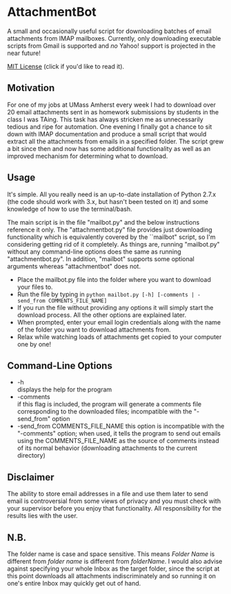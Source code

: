 AttachmentBot
==============================
A small and occasionally useful script for downloading batches of email attachments
from IMAP mailboxes. Currently, only downloading executable scripts from Gmail is supported and *no* Yahoo! support is projected in the near future!

[MIT License](http://opensource.org/licenses/MIT) (click if you'd like to read
it).


Motivation
------------------------------
For one of my jobs at UMass Amherst every week I had to download over 20 email attachments sent
in as homework submissions by students in the class I was TAing. 
This task has always stricken me as unnecessarily tedious and ripe for automation. 
One evening I finally got a chance to sit down with IMAP documentation and produce a small script
that would extract all the attachments from emails in a specified folder.
The script grew a bit since then and now has some additional functionality as well as an improved
mechanism for determining what to download.

Usage
------------------------------
It's simple. All you really need is an up-to-date installation of Python 2.7.x
(the code should work with 3.x, but hasn't been tested on it) and some
knowledge of how to use the terminal/bash. 

The main script is in the file "mailbot.py" and the below instructions reference it only. 
The "attachmentbot.py" file provides just
downloading functionality which is equivalently covered by the ``mailbot" script,
so I'm considering getting rid of it completely.
As things are, running "mailbot.py" without any command-line options does the same as running
"attachmentbot.py".
In addition, "mailbot" supports some optional arguments whereas "attachmentbot" does not.

* Place the mailbot.py file into the folder where you want to download
your files to.
* Run the file by typing in  ```python mailbot.py [-h] [-comments | -send_from COMMENTS_FILE_NAME]```
* If you run the file without providing any options it will simply start the download process.
All the other options are explained later.
* When prompted, enter your email login credentials along with the name of the folder you want 
	to download  attachments from.
* Relax while watching loads of attachments get copied to your computer one by one!

Command-Line Options
------------------------------

* -h 	
	displays the help for the program
* -comments 	
	if this flag is included, the program will generate a comments file corresponding
  	to the downloaded files; incompatible with the "-send_from" option
* -send_from COMMENTS_FILE_NAME 
this option is incompatible with the "-comments" option; when used, it tells the
program to send out emails using the COMMENTS_FILE_NAME as the source of comments instead
of its normal behavior (downloading attachments to the current directory)

Disclaimer
------------------------------

The ability to store email addresses in a file and use them later to send email is controversial
from some views of privacy and you must check with your supervisor before you enjoy that functionality. 
All responsibility for the results lies with the user.

N.B.
------------------------------
The folder name is case and space sensitive. This means *Folder Name* is
different from *folder name* is different from *folderName*. I would also
advise against specifying your whole Inbox as the target folder, since the
script at this point downloads all attachments indiscriminately and so
running it on one's entire Inbox may quickly get out of hand.
